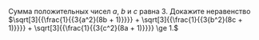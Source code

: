 Сумма положительных чисел $a$, $b$ и $c$ равна $3$. Докажите неравенство
$\sqrt[3]{{\frac{1}{{3{a^2}(8b + 1)}}}} + \sqrt[3]{{\frac{1}{{3{b^2}(8c + 1)}}}} + \sqrt[3]{{\frac{1}{{3{c^2}(8a + 1)}}}} \ge 1.$